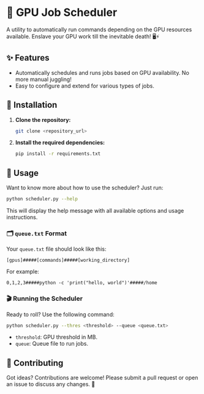 # 🚀 GPU Job Scheduler

A utility to automatically run commands depending on the GPU resources available.
Enslave your GPU work till the inevitable death! 🖥️⚡

## ✨ Features
- Automatically schedules and runs jobs based on GPU availability. No more manual juggling!
- Easy to configure and extend for various types of jobs.

## 🔧 Installation

1. **Clone the repository:**
   ```sh
   git clone <repository_url>
   ```
2. **Install the required dependencies:**
   ```sh
   pip install -r requirements.txt
   ```

## 🚀 Usage

Want to know more about how to use the scheduler? Just run:
```sh
python scheduler.py --help
```
This will display the help message with all available options and usage instructions.

### 🗂 `queue.txt` Format

Your `queue.txt` file should look like this:
```
[gpus]#####[commands]#####[working_directory]
```
For example:
```
0,1,2,3#####python -c 'print("hello, world")'#####/home
```

### 🎬 Running the Scheduler

Ready to roll? Use the following command:
```sh
python scheduler.py --thres <threshold> --queue <queue.txt>
```
- `threshold`: GPU threshold in MB.
- `queue`: Queue file to run jobs.

## 🤝 Contributing

Got ideas? Contributions are welcome! Please submit a pull request or open an issue to discuss any changes. 🌟
